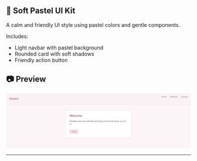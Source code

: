 ## 🌸 Soft Pastel UI Kit

A calm and friendly UI style using pastel colors and gentle components.

Includes:

- Light navbar with pastel background
- Rounded card with soft shadows
- Friendly action button

## 📷 Preview

![Soft Pastel Preview](./preview.png)

---
